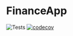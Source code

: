 # FinanceApp

![Tests](https://github.com/KevLoughrey/FinanceApp/actions/workflows/tests.yml/badge.svg)
[![codecov](https://codecov.io/gh/KevLoughrey/FinanceApp/branch/main/graph/badge.svg)](https://codecov.io/gh/KevLoughrey/FinanceApp)
